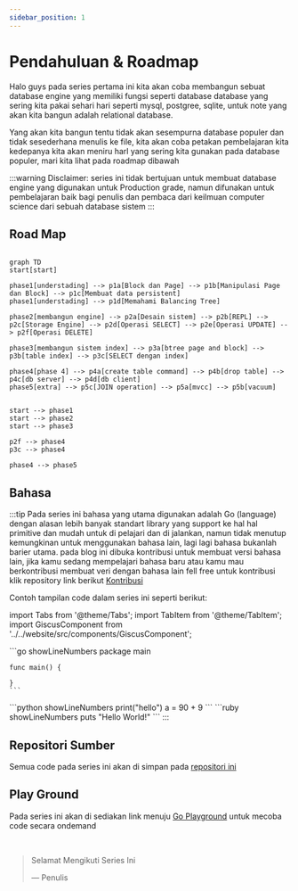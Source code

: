 ```yaml
---
sidebar_position: 1
---
```


# Pendahuluan & Roadmap

Halo guys pada series pertama ini kita akan coba membangun sebuat database engine yang memiliki fungsi
seperti database database yang sering kita pakai sehari hari seperti mysql, postgree, sqlite, untuk note
yang akan kita bangun adalah relational database.

Yang akan kita bangun tentu tidak akan sesempurna database populer dan tidak sesederhana menulis ke file, kita akan coba
petakan pembelajaran kita kedepanya kita akan meniru harl yang sering kita gunakan pada database populer, mari kita lihat
pada roadmap dibawah

:::warning
Disclaimer: series ini tidak bertujuan untuk membuat database engine yang digunakan untuk Production grade,
namun difunakan untuk pembelajaran baik bagi penulis dan pembaca dari keilmuan computer science dari sebuah database sistem
:::

## Road Map

```mermaid

graph TD
start[start]

phase1[understading] --> p1a[Block dan Page] --> p1b[Manipulasi Page dan Block] --> p1c[Membuat data persistent]
phase1[understading] --> p1d[Memahami Balancing Tree]

phase2[membangun engine] --> p2a[Desain sistem] --> p2b[REPL] --> p2c[Storage Engine] --> p2d[Operasi SELECT] --> p2e[Operasi UPDATE] --> p2f[Operasi DELETE]

phase3[membangun sistem index] --> p3a[btree page and block] --> p3b[table index] --> p3c[SELECT dengan index]

phase4[phase 4] --> p4a[create table command] --> p4b[drop table] --> p4c[db server] --> p4d[db client]
phase5[extra] --> p5c[JOIN operation] --> p5a[mvcc] --> p5b[vacuum]


start --> phase1
start --> phase2
start --> phase3

p2f --> phase4
p3c --> phase4

phase4 --> phase5

```

## Bahasa
:::tip
Pada series ini bahasa yang utama digunakan adalah Go (language) dengan alasan lebih banyak standart
library yang support ke hal hal primitive dan mudah untuk di pelajari dan di jalankan,
namun tidak menutup kemungkinan untuk menggunakan bahasa lain, lagi lagi bahasa bukanlah barier utama.
pada blog ini dibuka kontribusi untuk membuat versi bahasa lain, jika kamu sedang mempelajari bahasa baru
atau kamu mau berkontribusi membuat veri dengan bahasa lain fell free untuk kontribusi klik
repository link berikut [Kontribusi](https://github.com/alfiankan/rebuild-and-learn-blog)

Contoh tampilan code dalam series ini seperti berikut:

import Tabs from '@theme/Tabs';
import TabItem from '@theme/TabItem';
import GiscusComponent from '../../website/src/components/GiscusComponent';


<Tabs>
  <TabItem value="go" label="Go" default>
    ```go showLineNumbers
    package main

    func main() {
        
    }
    ```
  </TabItem>
  <TabItem value="python" label="Python">
    ```python showLineNumbers
    print("hello")
    a = 90 + 9
    ```
  </TabItem>
  <TabItem value="Ruby" label="Ruby">
    ```ruby showLineNumbers
    puts "Hello World!"
    ```
  </TabItem>
</Tabs>
:::

## Repositori Sumber
Semua code pada series ini akan di simpan pada [repositori ini](https://github.com/alfiankan/nano-db)

## Play Ground
Pada series ini akan di sediakan link menuju [Go Playground](https://go.dev/play/) untuk mecoba code secara ondemand

<br/>

> Selamat Mengikuti Series Ini 
>
> — Penulis

<GiscusComponent />
